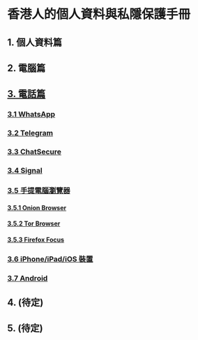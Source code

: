 # 香港人的個人資料與私隱保護手冊

## 1. 個人資料篇
## 2. 電腦篇
## [3. 電話篇](./Mobile/)
### [3.1 WhatsApp](./Mobile/WhatsApp.md)
### [3.2 Telegram](./Mobile/Telegram.md)
### [3.3 ChatSecure](./Mobile/ChatSecure.md)
### [3.4 Signal](./Mobile/Signal.md)
### [3.5 手提電腦瀏覽器](./Mobile/Mobile_Browser.md)
#### [3.5.1 Onion Browser](./Mobile/Mobile_Browser.md#onion-browser-僅限-apple-用家)
#### [3.5.2 Tor Browser](./Mobile/Mobile_Browser.md#tor-browser-僅限-android-用家)
#### [3.5.3 Firefox Focus](./Mobile/Mobile_Browser.md#firefox-focus)
### [3.6 iPhone/iPad/iOS 裝置](./Mobile/Apple_Devices.md)
### [3.7 Android](./Mobile/Android_Devices.md)
## 4. (待定)
## 5. (待定)
